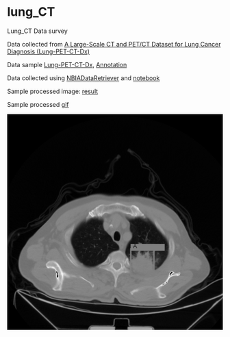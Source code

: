 # lung_CT

Lung_CT Data survey

Data collected from [A Large-Scale CT and PET/CT Dataset for Lung Cancer Diagnosis (Lung-PET-CT-Dx)](https://wiki.cancerimagingarchive.net/pages/viewpage.action?pageId=70224216)

Data sample [Lung-PET-CT-Dx](./Lung-PET-CT-Dx/), [Annotation](./Annotation)

Data collected using [NBIADataRetriever](https://wiki.cancerimagingarchive.net/display/NBIA/Cancer+Imaging+Archive+User%27s+Guide#CancerImagingArchiveUser%27sGuide-InstallingtheNBIADataRetriever) and [notebook](./VisualizationTools/notebook.ipynb)

Sample processed image: [result](./Lung-PET-CT-Dx/Lung_Dx-A0001/1.3.6.1.4.1.14519.5.2.1.6655.2359.165554066086145834377508507990/result/)

Sample processed [gif](./Lung-PET-CT-Dx/Lung_Dx-A0001/1.3.6.1.4.1.14519.5.2.1.6655.2359.165554066086145834377508507990/result/result.gif)

![](./Lung-PET-CT-Dx/manifest-1675442780019/Lung-PET-CT-Dx/Lung_Dx-A0001/04-04-2007-NA-Chest-07990/result/result.gif)
